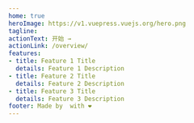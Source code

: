 ```yaml
---
home: true
heroImage: https://v1.vuepress.vuejs.org/hero.png
tagline: 
actionText: 开始 →
actionLink: /overview/
features:
- title: Feature 1 Title
  details: Feature 1 Description
- title: Feature 2 Title
  details: Feature 2 Description
- title: Feature 3 Title
  details: Feature 3 Description
footer: Made by  with ❤️
---
```

